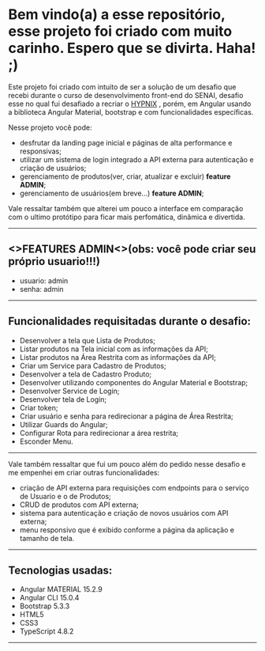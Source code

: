 <h1>Bem vindo(a) a esse repositório, esse projeto foi criado com muito carinho. Espero que se divirta. Haha! ;)</h1>

Este projeto foi criado com intuito de ser a solução de um desafio que recebi durante o curso de desenvolvimento front-end do SENAI, desafio esse
no qual fui desafiado a recriar o <a href="https://github.com/ClaudiOmatheuuss/HYPNIX">HYPNIX</a> , porém, em Angular usando a biblioteca Angular Material, bootstrap 
e com funcionalidades específicas. 

Nesse projeto você pode:

  - desfrutar da landing page inicial e páginas de alta performance e responsivas;
  - utilizar um sistema de login integrado a API externa para autenticação e criação de usuários;
  - gerenciamento de produtos(ver, criar, atualizar e excluir) <b>feature ADMIN</b>;
  - gerenciamento de usuários(em breve...) <b>feature ADMIN</b>;


Vale ressaltar também que alterei um pouco a interface em comparação com o ultimo protótipo para ficar mais perfomática, dinâmica e divertida.

<hr>

<h2><>FEATURES ADMIN<>(obs: você pode criar seu próprio usuario!!!)</h2>

  - usuario: admin
  - senha: admin

<hr>
  
<h2>Funcionalidades requisitadas durante o desafio:</h2>

  - Desenvolver a tela que Lista de Produtos;
  - Listar produtos na Tela inicial com as informações da API;
  - Listar produtos na Área Restrita com as informações da API;
  - Criar um Service para Cadastro de Produtos;
  - Desenvolver a tela de Cadastro Produto;
  - Desenvolver utilizando componentes do Angular Material e Bootstrap;
  - Desenvolver Service de Login;
  - Desenvolver tela de Login;
  - Criar token;
  - Criar usuário e senha para redirecionar a página de Área Restrita;
  - Utilizar Guards do Angular;
  - Configurar Rota para redirecionar a área restrita;
  - Esconder Menu.
    
<hr>

  Vale também ressaltar que fui um pouco além do pedido nesse desafio e me empenhei em criar outras funcionalidades:

  - criação de API externa para requisições com endpoints para o serviço de Usuario e o de Produtos;
  - CRUD de produtos com API externa;
  - sistema para autenticação e criação de novos usuários com API externa;
  - menu responsivo que é exibido conforme a página da aplicação e tamanho de tela.
    
<hr>

  <h2>Tecnologias usadas:</h2>

  - Angular MATERIAL 15.2.9
  - Angular CLI 15.0.4
  - Bootstrap 5.3.3 
  - HTML5
  - CSS3
  - TypeScript 4.8.2

<hr>
